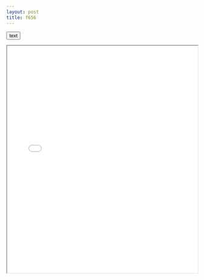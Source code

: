 ```yaml
---
layout: post
title: f656
---
```


<script> function button(){ window.open("/ea/assets/pdfs/misc/f656.pdf");} </script> 
<button onclick="button()">text</button> 

<div class="pdf-container">
<iframe src="/ea/assets/pdfs/misc/f656.pdf" height="600" width="100%" allowFullScreen="true"></iframe>
</div>

